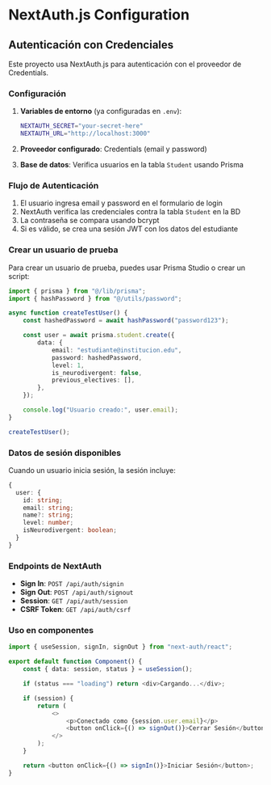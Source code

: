 # NextAuth.js Configuration

## Autenticación con Credenciales

Este proyecto usa NextAuth.js para autenticación con el proveedor de Credentials.

### Configuración

1. **Variables de entorno** (ya configuradas en `.env`):

   ```bash
   NEXTAUTH_SECRET="your-secret-here"
   NEXTAUTH_URL="http://localhost:3000"
   ```

2. **Proveedor configurado**: Credentials (email y password)

3. **Base de datos**: Verifica usuarios en la tabla `Student` usando Prisma

### Flujo de Autenticación

1. El usuario ingresa email y password en el formulario de login
2. NextAuth verifica las credenciales contra la tabla `Student` en la BD
3. La contraseña se compara usando bcrypt
4. Si es válido, se crea una sesión JWT con los datos del estudiante

### Crear un usuario de prueba

Para crear un usuario de prueba, puedes usar Prisma Studio o crear un script:

```typescript
import { prisma } from "@/lib/prisma";
import { hashPassword } from "@/utils/password";

async function createTestUser() {
	const hashedPassword = await hashPassword("password123");

	const user = await prisma.student.create({
		data: {
			email: "estudiante@institucion.edu",
			password: hashedPassword,
			level: 1,
			is_neurodivergent: false,
			previous_electives: [],
		},
	});

	console.log("Usuario creado:", user.email);
}

createTestUser();
```

### Datos de sesión disponibles

Cuando un usuario inicia sesión, la sesión incluye:

```typescript
{
  user: {
    id: string;
    email: string;
    name?: string;
    level: number;
    isNeurodivergent: boolean;
  }
}
```

### Endpoints de NextAuth

- **Sign In**: `POST /api/auth/signin`
- **Sign Out**: `POST /api/auth/signout`
- **Session**: `GET /api/auth/session`
- **CSRF Token**: `GET /api/auth/csrf`

### Uso en componentes

```typescript
import { useSession, signIn, signOut } from "next-auth/react";

export default function Component() {
	const { data: session, status } = useSession();

	if (status === "loading") return <div>Cargando...</div>;

	if (session) {
		return (
			<>
				<p>Conectado como {session.user.email}</p>
				<button onClick={() => signOut()}>Cerrar Sesión</button>
			</>
		);
	}

	return <button onClick={() => signIn()}>Iniciar Sesión</button>;
}
```
